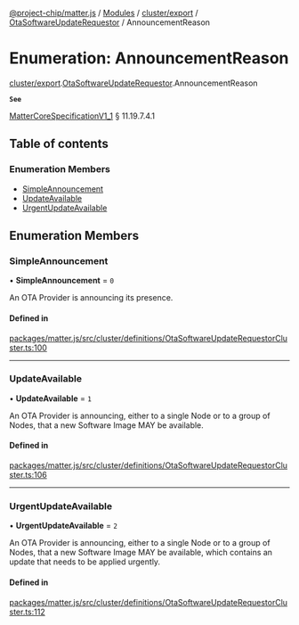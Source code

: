 [@project-chip/matter.js](../README.md) / [Modules](../modules.md) / [cluster/export](../modules/cluster_export.md) / [OtaSoftwareUpdateRequestor](../modules/cluster_export.OtaSoftwareUpdateRequestor.md) / AnnouncementReason

# Enumeration: AnnouncementReason

[cluster/export](../modules/cluster_export.md).[OtaSoftwareUpdateRequestor](../modules/cluster_export.OtaSoftwareUpdateRequestor.md).AnnouncementReason

**`See`**

[MatterCoreSpecificationV1_1](../interfaces/spec_export.MatterCoreSpecificationV1_1.md) § 11.19.7.4.1

## Table of contents

### Enumeration Members

- [SimpleAnnouncement](cluster_export.OtaSoftwareUpdateRequestor.AnnouncementReason.md#simpleannouncement)
- [UpdateAvailable](cluster_export.OtaSoftwareUpdateRequestor.AnnouncementReason.md#updateavailable)
- [UrgentUpdateAvailable](cluster_export.OtaSoftwareUpdateRequestor.AnnouncementReason.md#urgentupdateavailable)

## Enumeration Members

### SimpleAnnouncement

• **SimpleAnnouncement** = ``0``

An OTA Provider is announcing its presence.

#### Defined in

[packages/matter.js/src/cluster/definitions/OtaSoftwareUpdateRequestorCluster.ts:100](https://github.com/project-chip/matter.js/blob/ac2c2688/packages/matter.js/src/cluster/definitions/OtaSoftwareUpdateRequestorCluster.ts#L100)

___

### UpdateAvailable

• **UpdateAvailable** = ``1``

An OTA Provider is announcing, either to a single Node or to a group of Nodes, that a new Software Image MAY
be available.

#### Defined in

[packages/matter.js/src/cluster/definitions/OtaSoftwareUpdateRequestorCluster.ts:106](https://github.com/project-chip/matter.js/blob/ac2c2688/packages/matter.js/src/cluster/definitions/OtaSoftwareUpdateRequestorCluster.ts#L106)

___

### UrgentUpdateAvailable

• **UrgentUpdateAvailable** = ``2``

An OTA Provider is announcing, either to a single Node or to a group of Nodes, that a new Software Image MAY
be available, which contains an update that needs to be applied urgently.

#### Defined in

[packages/matter.js/src/cluster/definitions/OtaSoftwareUpdateRequestorCluster.ts:112](https://github.com/project-chip/matter.js/blob/ac2c2688/packages/matter.js/src/cluster/definitions/OtaSoftwareUpdateRequestorCluster.ts#L112)
